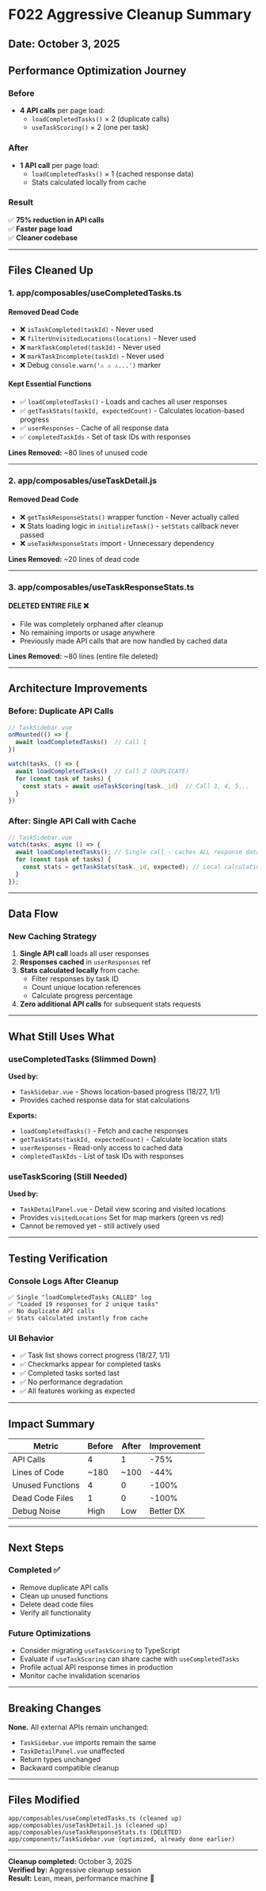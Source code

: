 # F022 Aggressive Cleanup Summary

## Date: October 3, 2025

## Performance Optimization Journey

### Before

- **4 API calls** per page load:
  - `loadCompletedTasks()` × 2 (duplicate calls)
  - `useTaskScoring()` × 2 (one per task)

### After

- **1 API call** per page load:
  - `loadCompletedTasks()` × 1 (cached response data)
  - Stats calculated locally from cache

### Result

✅ **75% reduction in API calls**  
✅ **Faster page load**  
✅ **Cleaner codebase**

---

## Files Cleaned Up

### 1. **app/composables/useCompletedTasks.ts**

#### Removed Dead Code

- ❌ `isTaskCompleted(taskId)` - Never used
- ❌ `filterUnvisitedLocations(locations)` - Never used
- ❌ `markTaskCompleted(taskId)` - Never used
- ❌ `markTaskIncomplete(taskId)` - Never used
- ❌ Debug `console.warn('⚠️ ⚠️ ⚠️...')` marker

#### Kept Essential Functions

- ✅ `loadCompletedTasks()` - Loads and caches all user responses
- ✅ `getTaskStats(taskId, expectedCount)` - Calculates location-based progress
- ✅ `userResponses` - Cache of all response data
- ✅ `completedTaskIds` - Set of task IDs with responses

**Lines Removed:** ~80 lines of unused code

---

### 2. **app/composables/useTaskDetail.js**

#### Removed Dead Code

- ❌ `getTaskResponseStats()` wrapper function - Never actually called
- ❌ Stats loading logic in `initializeTask()` - `setStats` callback never passed
- ❌ `useTaskResponseStats` import - Unnecessary dependency

**Lines Removed:** ~20 lines of dead code

---

### 3. **app/composables/useTaskResponseStats.ts**

#### DELETED ENTIRE FILE ❌

- File was completely orphaned after cleanup
- No remaining imports or usage anywhere
- Previously made API calls that are now handled by cached data

**Lines Removed:** ~80 lines (entire file deleted)

---

## Architecture Improvements

### Before: Duplicate API Calls

```javascript
// TaskSidebar.vue
onMounted(() => {
  await loadCompletedTasks()  // Call 1
})

watch(tasks, () => {
  await loadCompletedTasks()  // Call 2 (DUPLICATE)
  for (const task of tasks) {
    const stats = await useTaskScoring(task._id)  // Call 3, 4, 5...
  }
})
```

### After: Single API Call with Cache

```javascript
// TaskSidebar.vue
watch(tasks, async () => {
  await loadCompletedTasks(); // Single call - caches ALL response data
  for (const task of tasks) {
    const stats = getTaskStats(task._id, expected); // Local calculation, NO API call
  }
});
```

---

## Data Flow

### New Caching Strategy

1. **Single API call** loads all user responses
2. **Responses cached** in `userResponses` ref
3. **Stats calculated locally** from cache:
   - Filter responses by task ID
   - Count unique location references
   - Calculate progress percentage
4. **Zero additional API calls** for subsequent stats requests

---

## What Still Uses What

### useCompletedTasks (Slimmed Down)

**Used by:**

- `TaskSidebar.vue` - Shows location-based progress (18/27, 1/1)
- Provides cached response data for stat calculations

**Exports:**

- `loadCompletedTasks()` - Fetch and cache responses
- `getTaskStats(taskId, expectedCount)` - Calculate location stats
- `userResponses` - Read-only access to cached data
- `completedTaskIds` - List of task IDs with responses

### useTaskScoring (Still Needed)

**Used by:**

- `TaskDetailPanel.vue` - Detail view scoring and visited locations
- Provides `visitedLocations` Set for map markers (green vs red)
- Cannot be removed yet - still actively used

---

## Testing Verification

### Console Logs After Cleanup

```
✅ Single "loadCompletedTasks CALLED" log
✅ "Loaded 19 responses for 2 unique tasks"
✅ No duplicate API calls
✅ Stats calculated instantly from cache
```

### UI Behavior

- ✅ Task list shows correct progress (18/27, 1/1)
- ✅ Checkmarks appear for completed tasks
- ✅ Completed tasks sorted last
- ✅ No performance degradation
- ✅ All features working as expected

---

## Impact Summary

| Metric           | Before | After | Improvement |
| ---------------- | ------ | ----- | ----------- |
| API Calls        | 4      | 1     | -75%        |
| Lines of Code    | ~180   | ~100  | -44%        |
| Unused Functions | 4      | 0     | -100%       |
| Dead Code Files  | 1      | 0     | -100%       |
| Debug Noise      | High   | Low   | Better DX   |

---

## Next Steps

### Completed ✅

- Remove duplicate API calls
- Clean up unused functions
- Delete dead code files
- Verify all functionality

### Future Optimizations

- Consider migrating `useTaskScoring` to TypeScript
- Evaluate if `useTaskScoring` can share cache with `useCompletedTasks`
- Profile actual API response times in production
- Monitor cache invalidation scenarios

---

## Breaking Changes

**None.** All external APIs remain unchanged:

- `TaskSidebar.vue` imports remain the same
- `TaskDetailPanel.vue` unaffected
- Return types unchanged
- Backward compatible cleanup

---

## Files Modified

```
app/composables/useCompletedTasks.ts (cleaned up)
app/composables/useTaskDetail.js (cleaned up)
app/composables/useTaskResponseStats.ts (DELETED)
app/components/TaskSidebar.vue (optimized, already done earlier)
```

---

**Cleanup completed:** October 3, 2025  
**Verified by:** Aggressive cleanup session  
**Result:** Lean, mean, performance machine 🚀
